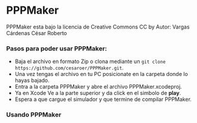 # PPPMaker

PPPMaker esta bajo la licencia de Creative Commons CC by
Autor: Vargas Cárdenas César Roberto

### Pasos para poder usar PPPMaker:

  - Baja el archivo en formato  Zip o clona mediante un `git clone https://github.com/cesaroer/PPPMaker.git`.
  - Una vez tengas el archivo en tu PC posicionate en la carpeta donde lo hayas bajado.
  - Entra a la carpeta PPPMaker y abre el archivo PPPMaker.xcodeproj.
  - Ya en Xcode Ve a la parte superior y da click en el simbolo de **play**.
  - Espera a que cargue el simulador y que termine de compilar PPPMaker.

### Usando PPPMaker


